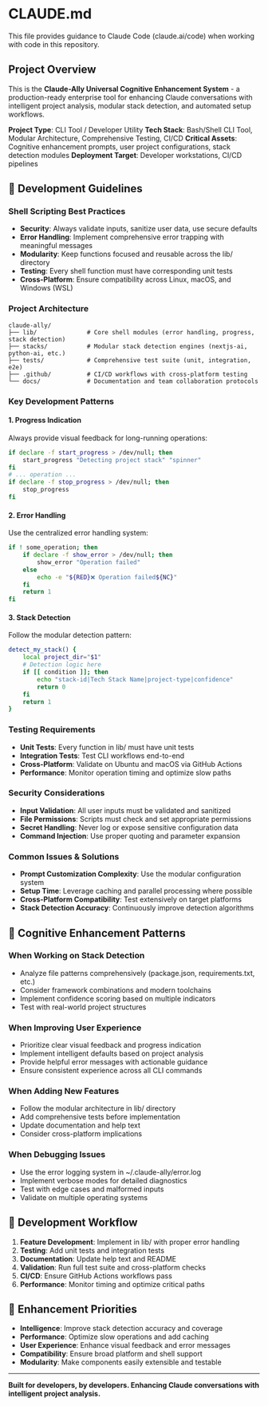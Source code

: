 # CLAUDE.md

This file provides guidance to Claude Code (claude.ai/code) when working with code in this repository.

## Project Overview

This is the **Claude-Ally Universal Cognitive Enhancement System** - a production-ready enterprise tool for enhancing Claude conversations with intelligent project analysis, modular stack detection, and automated setup workflows.

**Project Type**: CLI Tool / Developer Utility
**Tech Stack**: Bash/Shell CLI Tool, Modular Architecture, Comprehensive Testing, CI/CD
**Critical Assets**: Cognitive enhancement prompts, user project configurations, stack detection modules
**Deployment Target**: Developer workstations, CI/CD pipelines

## 🚀 Development Guidelines

### Shell Scripting Best Practices
- **Security**: Always validate inputs, sanitize user data, use secure defaults
- **Error Handling**: Implement comprehensive error trapping with meaningful messages
- **Modularity**: Keep functions focused and reusable across the lib/ directory
- **Testing**: Every shell function must have corresponding unit tests
- **Cross-Platform**: Ensure compatibility across Linux, macOS, and Windows (WSL)

### Project Architecture
```
claude-ally/
├── lib/              # Core shell modules (error handling, progress, stack detection)
├── stacks/           # Modular stack detection engines (nextjs-ai, python-ai, etc.)
├── tests/            # Comprehensive test suite (unit, integration, e2e)
├── .github/          # CI/CD workflows with cross-platform testing
└── docs/             # Documentation and team collaboration protocols
```

### Key Development Patterns

#### 1. Progress Indication
Always provide visual feedback for long-running operations:
```bash
if declare -f start_progress > /dev/null; then
    start_progress "Detecting project stack" "spinner"
fi
# ... operation ...
if declare -f stop_progress > /dev/null; then
    stop_progress
fi
```

#### 2. Error Handling
Use the centralized error handling system:
```bash
if ! some_operation; then
    if declare -f show_error > /dev/null; then
        show_error "Operation failed"
    else
        echo -e "${RED}❌ Operation failed${NC}"
    fi
    return 1
fi
```

#### 3. Stack Detection
Follow the modular detection pattern:
```bash
detect_my_stack() {
    local project_dir="$1"
    # Detection logic here
    if [[ condition ]]; then
        echo "stack-id|Tech Stack Name|project-type|confidence"
        return 0
    fi
    return 1
}
```

### Testing Requirements
- **Unit Tests**: Every function in lib/ must have unit tests
- **Integration Tests**: Test CLI workflows end-to-end
- **Cross-Platform**: Validate on Ubuntu and macOS via GitHub Actions
- **Performance**: Monitor operation timing and optimize slow paths

### Security Considerations
- **Input Validation**: All user inputs must be validated and sanitized
- **File Permissions**: Scripts must check and set appropriate permissions
- **Secret Handling**: Never log or expose sensitive configuration data
- **Command Injection**: Use proper quoting and parameter expansion

### Common Issues & Solutions
- **Prompt Customization Complexity**: Use the modular configuration system
- **Setup Time**: Leverage caching and parallel processing where possible
- **Cross-Platform Compatibility**: Test extensively on target platforms
- **Stack Detection Accuracy**: Continuously improve detection algorithms

## 🧠 Cognitive Enhancement Patterns

### When Working on Stack Detection
- Analyze file patterns comprehensively (package.json, requirements.txt, etc.)
- Consider framework combinations and modern toolchains
- Implement confidence scoring based on multiple indicators
- Test with real-world project structures

### When Improving User Experience
- Prioritize clear visual feedback and progress indication
- Implement intelligent defaults based on project analysis
- Provide helpful error messages with actionable guidance
- Ensure consistent experience across all CLI commands

### When Adding New Features
- Follow the modular architecture in lib/ directory
- Add comprehensive tests before implementation
- Update documentation and help text
- Consider cross-platform implications

### When Debugging Issues
- Use the error logging system in ~/.claude-ally/error.log
- Implement verbose modes for detailed diagnostics
- Test with edge cases and malformed inputs
- Validate on multiple operating systems

## 🔧 Development Workflow

1. **Feature Development**: Implement in lib/ with proper error handling
2. **Testing**: Add unit tests and integration tests
3. **Documentation**: Update help text and README
4. **Validation**: Run full test suite and cross-platform checks
5. **CI/CD**: Ensure GitHub Actions workflows pass
6. **Performance**: Monitor timing and optimize critical paths

## 🚀 Enhancement Priorities

- **Intelligence**: Improve stack detection accuracy and coverage
- **Performance**: Optimize slow operations and add caching
- **User Experience**: Enhance visual feedback and error messages
- **Compatibility**: Ensure broad platform and shell support
- **Modularity**: Make components easily extensible and testable

---

**Built for developers, by developers. Enhancing Claude conversations with intelligent project analysis.**